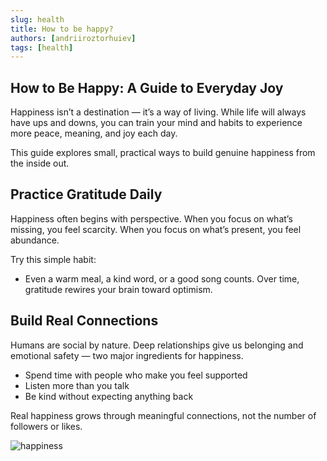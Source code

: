 ```yaml
---
slug: health
title: How to be happy?
authors: [andriiroztorhuiev]
tags: [health]
---
```


<!-- truncate -->

## How to Be Happy: A Guide to Everyday Joy

Happiness isn’t a destination — it’s a way of living. While life will always have ups and downs, you can train your mind and habits to experience more peace, meaning, and joy each day.

This guide explores small, practical ways to build genuine happiness from the inside out.

## Practice Gratitude Daily

Happiness often begins with perspective.
When you focus on what’s missing, you feel scarcity. When you focus on what’s present, you feel abundance.

Try this simple habit:

- Even a warm meal, a kind word, or a good song counts. Over time, gratitude rewires your brain toward optimism.

## Build Real Connections

Humans are social by nature. Deep relationships give us belonging and emotional safety — two major ingredients for happiness.

- Spend time with people who make you feel supported
- Listen more than you talk
- Be kind without expecting anything back

Real happiness grows through meaningful connections, not the number of followers or likes.

![happiness](https://media-cdn.seeken.org/seeken.org/wp-content/uploads/2022/11/what-is-happiness.jpg)
